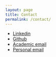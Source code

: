 ```yaml
---
layout: page
title: Contact
permalink: /contact/
---
```


- [Linkedin](https://www.linkedin.com/in/balthazar-courvoisier-a31703199/)
- [Github](https://github.com/Zaltarba)
- [Academic email](mailto:balthazar.courvoisier@polytechnique.edu)
- [Personal email](mailto:balthazar.courvoisier@gmail.com)
